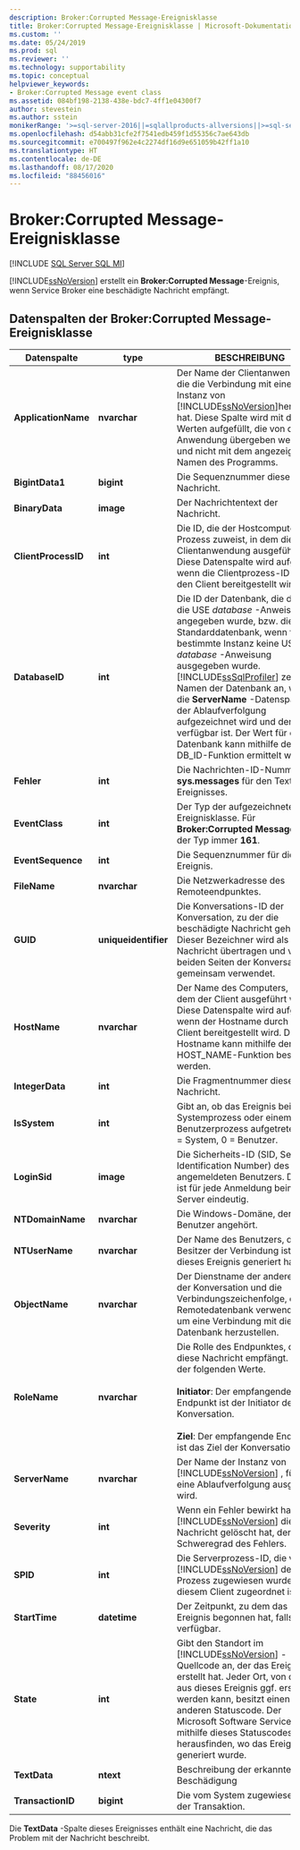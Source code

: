 ```yaml
---
description: Broker:Corrupted Message-Ereignisklasse
title: Broker:Corrupted Message-Ereignisklasse | Microsoft-Dokumentation
ms.custom: ''
ms.date: 05/24/2019
ms.prod: sql
ms.reviewer: ''
ms.technology: supportability
ms.topic: conceptual
helpviewer_keywords:
- Broker:Corrupted Message event class
ms.assetid: 084bf198-2138-438e-bdc7-4ff1e04300f7
author: stevestein
ms.author: sstein
monikerRange: '>=sql-server-2016||=sqlallproducts-allversions||>=sql-server-linux-2017||=azuresqldb-mi-current'
ms.openlocfilehash: d54abb31cfe2f7541edb459f1d55356c7ae643db
ms.sourcegitcommit: e700497f962e4c2274df16d9e651059b42ff1a10
ms.translationtype: HT
ms.contentlocale: de-DE
ms.lasthandoff: 08/17/2020
ms.locfileid: "88456016"
---
```

# <a name="brokercorrupted-message-event-class"></a>Broker:Corrupted Message-Ereignisklasse

[!INCLUDE [SQL Server SQL MI](../../includes/applies-to-version/sql-asdbmi.md)]

[!INCLUDE[ssNoVersion](../../includes/ssnoversion-md.md)] erstellt ein **Broker:Corrupted Message**-Ereignis, wenn Service Broker eine beschädigte Nachricht empfängt.  
  
## <a name="brokercorrupted-message-event-class-data-columns"></a>Datenspalten der Broker:Corrupted Message-Ereignisklasse  
  
|Datenspalte|type|BESCHREIBUNG|Spaltennummer|Filterbar|  
|-----------------|----------|-----------------|-------------------|----------------|  
|**ApplicationName**|**nvarchar**|Der Name der Clientanwendung, die die Verbindung mit einer Instanz von [!INCLUDE[ssNoVersion](../../includes/ssnoversion-md.md)]hergestellt hat. Diese Spalte wird mit den Werten aufgefüllt, die von der Anwendung übergeben werden, und nicht mit dem angezeigten Namen des Programms.|10|Ja|  
|**BigintData1**|**bigint**|Die Sequenznummer dieser Nachricht.|52|Nein|  
|**BinaryData**|**image**|Der Nachrichtentext der Nachricht.|2|Ja|  
|**ClientProcessID**|**int**|Die ID, die der Hostcomputer dem Prozess zuweist, in dem die Clientanwendung ausgeführt wird. Diese Datenspalte wird aufgefüllt, wenn die Clientprozess-ID durch den Client bereitgestellt wird.|9|Ja|  
|**DatabaseID**|**int**|Die ID der Datenbank, die durch die USE *database* -Anweisung angegeben wurde, bzw. die ID der Standarddatenbank, wenn für eine bestimmte Instanz keine USE *database* -Anweisung ausgegeben wurde. [!INCLUDE[ssSqlProfiler](../../includes/sssqlprofiler-md.md)] zeigt den Namen der Datenbank an, wenn die **ServerName** -Datenspalte in der Ablaufverfolgung aufgezeichnet wird und der Server verfügbar ist. Der Wert für eine Datenbank kann mithilfe der DB_ID-Funktion ermittelt werden.|3|Ja|  
|**Fehler**|**int**|Die Nachrichten-ID-Nummer in **sys.messages** für den Text des Ereignisses.|31|Nein|  
|**EventClass**|**int**|Der Typ der aufgezeichneten Ereignisklasse. Für **Broker:Corrupted Message** lautet der Typ immer **161**.|27|Nein|  
|**EventSequence**|**int**|Die Sequenznummer für dieses Ereignis.|51|Nein|  
|**FileName**|**nvarchar**|Die Netzwerkadresse des Remoteendpunktes.|36|Nein|  
|**GUID**|**uniqueidentifier**|Die Konversations-ID der Konversation, zu der die beschädigte Nachricht gehört. Dieser Bezeichner wird als Teil der Nachricht übertragen und von beiden Seiten der Konversation gemeinsam verwendet.|54|Nein|  
|**HostName**|**nvarchar**|Der Name des Computers, auf dem der Client ausgeführt wird. Diese Datenspalte wird aufgefüllt, wenn der Hostname durch den Client bereitgestellt wird. Der Hostname kann mithilfe der HOST_NAME-Funktion bestimmt werden.|8|Ja|  
|**IntegerData**|**int**|Die Fragmentnummer dieser Nachricht.|25|Ja|  
|**IsSystem**|**int**|Gibt an, ob das Ereignis bei einem Systemprozess oder einem Benutzerprozess aufgetreten ist. 1 = System, 0 = Benutzer.|60|Nein|  
|**LoginSid**|**image**|Die Sicherheits-ID (SID, Security Identification Number) des angemeldeten Benutzers. Die SID ist für jede Anmeldung beim Server eindeutig.|41|Ja|  
|**NTDomainName**|**nvarchar**|Die Windows-Domäne, der der Benutzer angehört.|7|Ja|  
|**NTUserName**|**nvarchar**|Der Name des Benutzers, der Besitzer der Verbindung ist, die dieses Ereignis generiert hat.|6|Ja|  
|**ObjectName**|**nvarchar**|Der Dienstname der anderen Seite der Konversation und die Verbindungszeichenfolge, die die Remotedatenbank verwendet hat, um eine Verbindung mit dieser Datenbank herzustellen.|34|Nein|  
|**RoleName**|**nvarchar**|Die Rolle des Endpunktes, der diese Nachricht empfängt. Einer der folgenden Werte.<br /><br /> **Initiator**: Der empfangende Endpunkt ist der Initiator der Konversation.<br /><br /> **Ziel**: Der empfangende Endpunkt ist das Ziel der Konversation.|38|Nein|  
|**ServerName**|**nvarchar**|Der Name der Instanz von [!INCLUDE[ssNoVersion](../../includes/ssnoversion-md.md)] , für die eine Ablaufverfolgung ausgeführt wird.|26|Nein|  
|**Severity**|**int**|Wenn ein Fehler bewirkt hat, dass [!INCLUDE[ssNoVersion](../../includes/ssnoversion-md.md)] die Nachricht gelöscht hat, der Schweregrad des Fehlers.|29|Nein|  
|**SPID**|**int**|Die Serverprozess-ID, die von [!INCLUDE[ssNoVersion](../../includes/ssnoversion-md.md)] dem Prozess zugewiesen wurde, der diesem Client zugeordnet ist.|12|Ja|  
|**StartTime**|**datetime**|Der Zeitpunkt, zu dem das Ereignis begonnen hat, falls verfügbar.|14|Ja|  
|**State**|**int**|Gibt den Standort im [!INCLUDE[ssNoVersion](../../includes/ssnoversion-md.md)] -Quellcode an, der das Ereignis erstellt hat. Jeder Ort, von dem aus dieses Ereignis ggf. erstellt werden kann, besitzt einen anderen Statuscode. Der Microsoft Software Service kann mithilfe dieses Statuscodes herausfinden, wo das Ereignis generiert wurde.|30|Nein|  
|**TextData**|**ntext**|Beschreibung der erkannten Beschädigung|1|Ja|  
|**TransactionID**|**bigint**|Die vom System zugewiesene ID der Transaktion.|4|Nein|  
  
 Die **TextData** -Spalte dieses Ereignisses enthält eine Nachricht, die das Problem mit der Nachricht beschreibt.  
  
  
